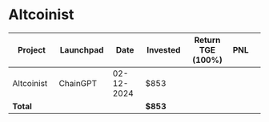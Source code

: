 # Altcoinist



<table data-full-width="true"><thead><tr><th width="152">Project</th><th width="138">Launchpad</th><th width="132">Date</th><th width="133">Invested</th><th width="176">Return TGE (100%)</th><th>PNL</th><th></th></tr></thead><tbody><tr><td>Altcoinist</td><td>ChainGPT</td><td>02-12-2024</td><td>$853</td><td></td><td></td><td></td></tr><tr><td><strong>Total</strong></td><td></td><td></td><td><strong>$853</strong></td><td></td><td></td><td></td></tr></tbody></table>

